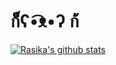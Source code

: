 

# ก็็็็็็็็็็็็็ʕ•͡ᴥ•ʔ ก้้้้้้้้้้้
[![Rasika's github stats](https://github-readme-stats.vercel.app/api?username=rasika2012&show_icons=true&theme=radical)](https://github.com/anuraghazra/github-readme-stats)
